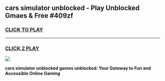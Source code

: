 
## cars simulator unblocked - Play Unblocked Gmaes & Free #409zf
<h3>
<a href="https://news.freeplayer.one?title=cars_simulator_unblocked&ref=24F">CLICK TO PLAY</a></h3>
<hr>

<h3>
<a href="https://news.freeplayer.one?title=cars_simulator_unblocked&ref=24F">CLICK 2 PLAY</a>
  
</h3>

<a href="https://news.freeplayer.one?title=cars_simulator_unblocked&ref=24F/"><img src="https://clearcache.store/games.png"></a>


**cars simulator unblocked games unblocked: Your Gateway to Fun and Accessible Online Gaming**
